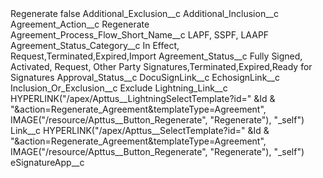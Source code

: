 <?xml version="1.0" encoding="UTF-8"?>
<CustomMetadata xmlns="http://soap.sforce.com/2006/04/metadata" xmlns:xsi="http://www.w3.org/2001/XMLSchema-instance" xmlns:xsd="http://www.w3.org/2001/XMLSchema">
    <label>Regenerate</label>
    <protected>false</protected>
    <values>
        <field>Additional_Exclusion__c</field>
        <value xsi:nil="true"/>
    </values>
    <values>
        <field>Additional_Inclusion__c</field>
        <value xsi:nil="true"/>
    </values>
    <values>
        <field>Agreement_Action__c</field>
        <value xsi:type="xsd:string">Regenerate</value>
    </values>
    <values>
        <field>Agreement_Process_Flow_Short_Name__c</field>
        <value xsi:type="xsd:string">LAPF, SSPF, LAAPF</value>
    </values>
    <values>
        <field>Agreement_Status_Category__c</field>
        <value xsi:type="xsd:string">In Effect, Request,Terminated,Expired,Import</value>
    </values>
    <values>
        <field>Agreement_Status__c</field>
        <value xsi:type="xsd:string">Fully Signed, Activated, Request, Other Party Signatures,Terminated,Expired,Ready for Signatures</value>
    </values>
    <values>
        <field>Approval_Status__c</field>
        <value xsi:nil="true"/>
    </values>
    <values>
        <field>DocuSignLink__c</field>
        <value xsi:nil="true"/>
    </values>
    <values>
        <field>EchosignLink__c</field>
        <value xsi:nil="true"/>
    </values>
    <values>
        <field>Inclusion_Or_Exclusion__c</field>
        <value xsi:type="xsd:string">Exclude</value>
    </values>
    <values>
        <field>Lightning_Link__c</field>
        <value xsi:type="xsd:string">HYPERLINK(&quot;/apex/Apttus__LightningSelectTemplate?id=&quot; &amp;Id &amp; &quot;&amp;action=Regenerate_Agreement&amp;templateType=Agreement&quot;, IMAGE(&quot;/resource/Apttus__Button_Regenerate&quot;, &quot;Regenerate&quot;), &quot;_self&quot;)</value>
    </values>
    <values>
        <field>Link__c</field>
        <value xsi:type="xsd:string">HYPERLINK(&quot;/apex/Apttus__SelectTemplate?id=&quot; &amp;Id &amp; &quot;&amp;action=Regenerate_Agreement&amp;templateType=Agreement&quot;, IMAGE(&quot;/resource/Apttus__Button_Regenerate&quot;, &quot;Regenerate&quot;), &quot;_self&quot;)</value>
    </values>
    <values>
        <field>eSignatureApp__c</field>
        <value xsi:nil="true"/>
    </values>
</CustomMetadata>
